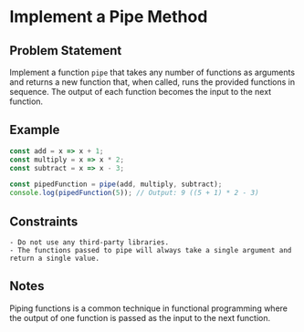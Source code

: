 # Implement a Pipe Method

## Problem Statement
Implement a function `pipe` that takes any number of functions as arguments and returns a new function that, when called, runs the provided functions in sequence. The output of each function becomes the input to the next function.

## Example
```javascript
const add = x => x + 1;
const multiply = x => x * 2;
const subtract = x => x - 3;

const pipedFunction = pipe(add, multiply, subtract);
console.log(pipedFunction(5)); // Output: 9 ((5 + 1) * 2 - 3)
```

## Constraints
    - Do not use any third-party libraries.
    - The functions passed to pipe will always take a single argument and return a single value.

## Notes
Piping functions is a common technique in functional programming where the output of one function is passed as the input to the next function.

